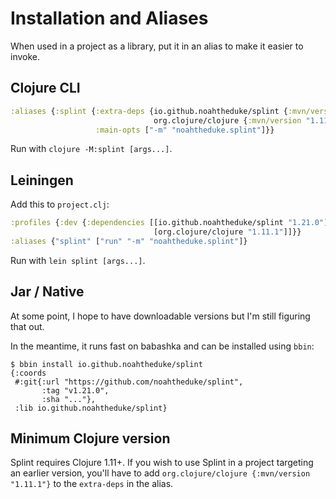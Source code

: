 # Installation and Aliases

When used in a project as a library, put it in an alias to make it easier to invoke.

## Clojure CLI

```clojure
:aliases {:splint {:extra-deps {io.github.noahtheduke/splint {:mvn/version "1.21.0"}
                                org.clojure/clojure {:mvn/version "1.11.1"}}
                   :main-opts ["-m" "noahtheduke.splint"]}}
```

Run with `clojure -M:splint [args...]`.

## Leiningen

Add this to `project.clj`:

```clojure
:profiles {:dev {:dependencies [[io.github.noahtheduke/splint "1.21.0"]
                                [org.clojure/clojure "1.11.1"]]}}
:aliases {"splint" ["run" "-m" "noahtheduke.splint"]}
```

Run with `lein splint [args...]`.

## Jar / Native

At some point, I hope to have downloadable versions but I'm still figuring that out.

In the meantime, it runs fast on babashka and can be installed using `bbin`:

```text
$ bbin install io.github.noahtheduke/splint
{:coords
 #:git{:url "https://github.com/noahtheduke/splint",
       :tag "v1.21.0",
       :sha "..."},
 :lib io.github.noahtheduke/splint}
```

## Minimum Clojure version

Splint requires Clojure 1.11+. If you wish to use Splint in a project targeting an earlier version, you'll have to add `org.clojure/clojure {:mvn/version "1.11.1"}` to the `extra-deps` in the alias.

